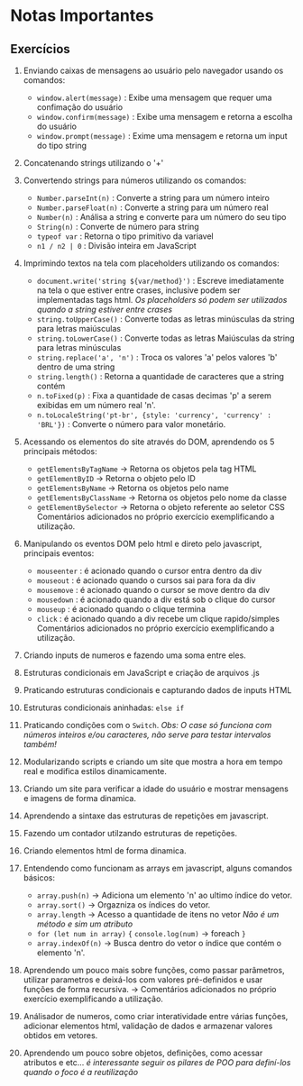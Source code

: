 # Notas Importantes

## Exercícios

01. Enviando caixas de mensagens ao usuário pelo navegador usando os comandos:
    * `window.alert(message)` : Exibe uma mensagem que requer uma confimação do usuário
    * `window.confirm(message)` : Exibe uma mensagem e retorna a escolha do usuário
    * `window.prompt(message)` : Exime uma mensagem e retorna um input do tipo string

02. Concatenando strings utilizando o '+'

03. Convertendo strings para números utilizando os comandos:
    * `Number.parseInt(n)` : Converte a string para um número inteiro
    * `Number.parseFloat(n)` : Converte a string para um número real
    * `Number(n)` : Análisa a string e converte para um número do seu tipo
    * `String(n)` : Converte de número para string
    * `typeof var` : Retorna o tipo primitivo da variavel
    * `n1 / n2 | 0` : Divisão inteira em JavaScript

04. Imprimindo textos na tela com placeholders utilizando os comandos:
    * `document.write('string ${var/method}')` : Escreve imediatamente na tela o que estiver entre crases, inclusive podem ser implementadas tags html. *Os placeholders só podem ser utilizados quando a string estiver entre crases*
    * `string.toUpperCase()` : Converte todas as letras minúsculas da string para letras maiúsculas
    * `string.toLowerCase()` : Converte todas as letras Maiúsculas da string para letras minúsculas
    * `string.replace('a', 'n')` : Troca os valores 'a' pelos valores 'b' dentro de uma string
    * `string.length()` : Retorna a quantidade de caracteres que a string contém
    * `n.toFixed(p)` : Fixa a quantidade de casas decimas 'p' a serem exibidas em um número real 'n'.
    * `n.toLocaleString('pt-br', {style: 'currency', 'currency' : 'BRL'})` : Converte o número para valor monetário.

05. Acessando os elementos do site através do DOM, aprendendo os 5 principais métodos:
    * `getElementsByTagName` -> Retorna os objetos pela tag HTML
    * `getElementByID` -> Retorna o objeto pelo ID
    * `getElementsByName` -> Retorna os objetos pelo name
    * `getElementsByClassName` -> Retorna os objetos pelo nome da classe
    * `getElementBySelector` -> Retorna o objeto referente ao seletor CSS
    Comentários adicionados no próprio exercício exemplificando a utilização.

06. Manipulando os eventos DOM pelo html e direto pelo javascript, principais eventos:
    * `mouseenter` : é acionado quando o cursor entra dentro da div
    * `mouseout` : é acionado quando o cursos sai para fora da div
    * `mousemove` : é acionado quando o cursor se move dentro da div
    * `mousedown` : é acionado quando a div está sob o clique do cursor
    * `mouseup` : é acionado quando o clique termina
    * `click` : é acionado quando a div recebe um clique rapido/simples
    Comentários adicionados no próprio exercício exemplificando a utilização.

07. Criando inputs de numeros e fazendo uma soma entre eles.

08. Estruturas condicionais em JavaScript e criação de arquivos .js

09. Praticando estruturas condicionais e capturando dados de inputs HTML

10. Estruturas condicionais aninhadas: `else if`

11. Praticando condições com o `Switch`. *Obs: O case só funciona com números inteiros e/ou caracteres, não serve para testar intervalos também!*

12. Modularizando scripts e criando um site que mostra a hora em tempo real e modifica estilos dinamicamente.

13. Criando um site para verificar a idade do usuário e mostrar mensagens e imagens de forma dinamica.

14. Aprendendo a sintaxe das estruturas de repetições em javascript.

15. Fazendo um contador utilzando estruturas de repetições.

16. Criando elementos html de forma dinamica.

17. Entendendo como funcionam as arrays em javascript, alguns comandos básicos:
    * `array.push(n)` -> Adiciona um elemento 'n' ao ultimo índice do vetor.
    * `array.sort()` -> Orgazniza os índices do vetor.
    * `array.length` -> Acesso a quantidade de itens no vetor *Não é um método e sim um atributo*
    * `for (let num in array)`
           `{`
               `console.log(num)` -> foreach
            `}`
    * `array.indexOf(n)` -> Busca dentro do vetor o índice que contém o elemento 'n'.

18. Aprendendo um pouco mais sobre funções, como passar parâmetros, utilizar parametros e deixá-los com valores pré-definidos e usar funções de forma recursiva.
    -> Comentários adicionados no próprio exercício exemplificando a utilização.

19. Análisador de numeros, como criar interatividade entre várias funções, adicionar elementos html, validação de dados e armazenar valores obtidos em vetores.

20. Aprendendo um pouco sobre objetos, definições, como acessar atributos e etc... *é interessante seguir os pilares de POO para definí-los quando o foco é a reutilização*
